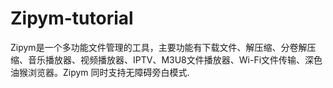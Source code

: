# Zipym-tutorial
Zipym是一个多功能文件管理的工具，主要功能有下载文件、解压缩、分卷解压缩、音乐播放器、视频播放器、IPTV、M3U8文件播放器、Wi-Fi文件传输、深色油猴浏览器。Zipym 同时支持无障碍旁白模式.
